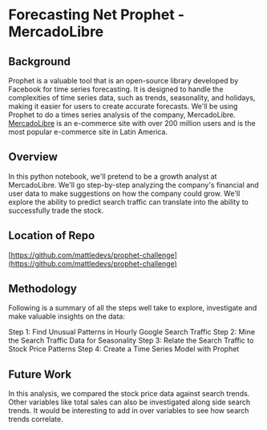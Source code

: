 # Forecasting Net Prophet - MercadoLibre

## Background
Prophet is a valuable tool that is an open-source library developed by Facebook for time series forecasting.
It is designed to handle the complexities of time series data, such as trends, seasonality, and holidays, making it easier for users to create accurate forecasts. We'll be using Prophet to do a times series analysis of the company, MercadoLibre. [MercadoLibre](http://investor.mercadolibre.com/about-us) is an e-commerce site with over 200 million users and is the most popular e-commerce site in Latin America.

## Overview
In this python notebook, we'll pretend to be a growth analyst at MercadoLibre. We'll go step-by-step analyzing the company's financial and user data to make suggestions on how the company could grow. We'll explore the ability to predict search traffic can translate into the ability to successfully trade the stock.

## Location of Repo
[https://github.com/mattledevs/prophet-challenge](https://github.com/mattledevs/prophet-challenge)

## Methodology

Following is a summary of all the steps well take to explore, investigate and make valuable insights on the data:

Step 1: Find Unusual Patterns in Hourly Google Search Traffic
Step 2: Mine the Search Traffic Data for Seasonality
Step 3: Relate the Search Traffic to Stock Price Patterns
Step 4: Create a Time Series Model with Prophet

## Future Work

In this analysis, we compared the stock price data against search trends. Other variables like total sales can also be investigated along side search trends. It would be interesting to add in over variables to see how search trends correlate.



